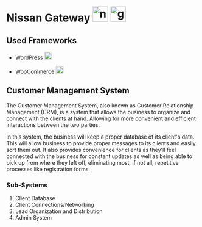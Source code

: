 # Nissan Gateway <img height="40" alt="nissan_logo" src="https://user-images.githubusercontent.com/120783409/208292365-fd47814d-1b61-407d-a652-12fb1860fa3c.jpg"> <img height="40" alt="gateway_logo" src="https://user-images.githubusercontent.com/120783409/208292359-162878ff-1aec-4567-9e35-dd9b4b2e7256.png">

## Used Frameworks

* [WordPress](https://wordpress.com/) <img height="20" alt="wordpress_logo" src="https://user-images.githubusercontent.com/120783409/208293513-c0247788-b5ab-43aa-8e62-8b9eb4492216.png">

* [WooCommerce](https://woocommerce.com/) <img height="20" alt="woocommerce_logo" src="https://user-images.githubusercontent.com/120783409/208293644-5c4a806f-1905-4313-a69c-bf1b246437fb.png">

## Customer Management System

The Customer Management System, also known as Customer Relationship Management (CRM), is a system that allows the business to organize and connect with the clients at hand. Allowing for more convenient and efficient interactions between the two parties.

In this system, the business will keep a proper database of its client's data. This will allow business to provide proper messages to its clients and easily sort them out. It also provides convenience for clients as they'll feel connected with the business for constant updates as well as being able to pick up from where they left off, eliminating most, if not all, repetitive processes like registration forms.

### Sub-Systems

1. Client Database
2. Client Connections/Networking
3. Lead Organization and Distribution
4. Admin System
